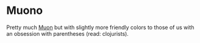 # Muono

Pretty much [Muon](https://github.com/gregsexton/Muon.git) but with slightly
more friendly colors to those of us with an obsession with parentheses (read:
clojurists).
